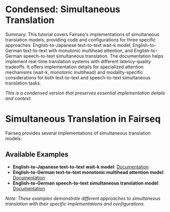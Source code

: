 # Condensed: Simultaneous Translation

Summary: This tutorial covers Fairseq's implementations of simultaneous translation models, providing code and configurations for three specific approaches: English-to-Japanese text-to-text wait-k model, English-to-German text-to-text with monotonic multihead attention, and English-to-German speech-to-text simultaneous translation. The documentation helps implement real-time translation systems with different latency-quality tradeoffs. It offers implementation details for specialized attention mechanisms (wait-k, monotonic multihead) and modality-specific considerations for both text-to-text and speech-to-text simultaneous translation tasks.

*This is a condensed version that preserves essential implementation details and context.*

# Simultaneous Translation in Fairseq

Fairseq provides several implementations of simultaneous translation models:

## Available Examples
- **English-to-Japanese text-to-text wait-k model**: [Documentation](docs/enja-waitk.md)
- **English-to-German text-to-text monotonic multihead attention model**: [Documentation](docs/ende-mma.md)
- **English-to-German speech-to-text simultaneous translation model**: [Documentation](../speech_to_text/docs/simulst_mustc_example.md)

*Note: These examples demonstrate different approaches to simultaneous translation with their specific implementations and configurations.*